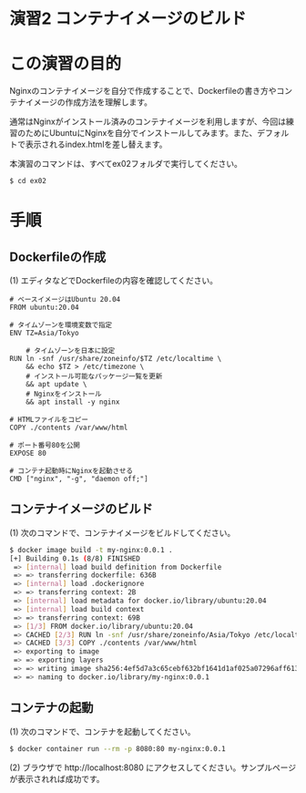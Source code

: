 演習2 コンテナイメージのビルド
====================

# この演習の目的
Nginxのコンテナイメージを自分で作成することで、Dockerfileの書き方やコンテナイメージの作成方法を理解します。

通常はNginxがインストール済みのコンテナイメージを利用しますが、今回は練習のためにUbuntuにNginxを自分でインストールしてみます。また、デフォルトで表示されるindex.htmlを差し替えます。

本演習のコマンドは、すべてex02フォルダで実行してください。

```bash
$ cd ex02
```

# 手順
## Dockerfileの作成
(1) エディタなどでDockerfileの内容を確認してください。

```Dockerfile:Dockerfile
# ベースイメージはUbuntu 20.04
FROM ubuntu:20.04

# タイムゾーンを環境変数で指定
ENV TZ=Asia/Tokyo

    # タイムゾーンを日本に設定
RUN ln -snf /usr/share/zoneinfo/$TZ /etc/localtime \
    && echo $TZ > /etc/timezone \
    # インストール可能なパッケージ一覧を更新
    && apt update \
    # Nginxをインストール
    && apt install -y nginx

# HTMLファイルをコピー
COPY ./contents /var/www/html

# ポート番号80を公開
EXPOSE 80

# コンテナ起動時にNginxを起動させる
CMD ["nginx", "-g", "daemon off;"]
```

## コンテナイメージのビルド
(1) 次のコマンドで、コンテナイメージをビルドしてください。

```bash:build.sh
$ docker image build -t my-nginx:0.0.1 .
[+] Building 0.1s (8/8) FINISHED                                                                                                    
 => [internal] load build definition from Dockerfile                                                                           0.0s
 => => transferring dockerfile: 636B                                                                                           0.0s
 => [internal] load .dockerignore                                                                                              0.0s
 => => transferring context: 2B                                                                                                0.0s
 => [internal] load metadata for docker.io/library/ubuntu:20.04                                                                0.0s
 => [internal] load build context                                                                                              0.0s
 => => transferring context: 69B                                                                                               0.0s
 => [1/3] FROM docker.io/library/ubuntu:20.04                                                                                  0.0s
 => CACHED [2/3] RUN ln -snf /usr/share/zoneinfo/Asia/Tokyo /etc/localtime     && echo Asia/Tokyo > /etc/timezone     && apt   0.0s
 => CACHED [3/3] COPY ./contents /var/www/html                                                                                 0.0s
 => exporting to image                                                                                                         0.0s
 => => exporting layers                                                                                                        0.0s
 => => writing image sha256:4ef5d7a3c65cebf632bf1641d1af025a07296aff6135d368d85f496e68e955c7                                   0.0s
 => => naming to docker.io/library/my-nginx:0.0.1                                                                              0.0s
```

## コンテナの起動
(1) 次のコマンドで、コンテナを起動してください。

```bash:run.sh
$ docker container run --rm -p 8080:80 my-nginx:0.0.1
```

(2) ブラウザで http://localhost:8080 にアクセスしてください。サンプルページが表示されれば成功です。
